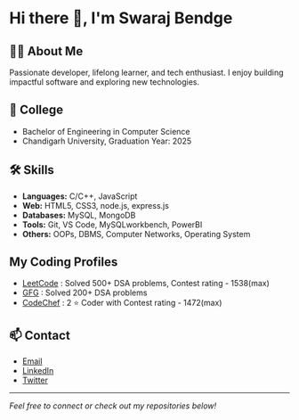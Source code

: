 # Hi there 👋, I'm Swaraj Bendge

## 👨‍🎓 About Me
Passionate developer, lifelong learner, and tech enthusiast. I enjoy building impactful software and exploring new technologies.

## 🏫 College
- Bachelor of Engineering in Computer Science
- Chandigarh University, Graduation Year: 2025

## 🛠️ Skills
- **Languages:** C/C++, JavaScript
- **Web:** HTML5, CSS3, node.js, express.js
- **Databases:** MySQL, MongoDB
- **Tools:** Git, VS Code, MySQLworkbench, PowerBI
- **Others:** OOPs, DBMS, Computer Networks, Operating System

## My Coding Profiles
- [LeetCode](https://leetcode.com/u/swarajbendge2003/) : Solved 500+ DSA problems, Contest rating - 1538(max)
- [GFG](https://www.geeksforgeeks.org/user/swarajbendge/) : Solved 200+ DSA problems
- [CodeChef](https://www.codechef.com/users/swarajbendge07) : 2 ⭐ Coder with Contest rating - 1472(max)

## 📫 Contact
- [Email](mailto:bendgeswaraj2003@gmail.com)
- [LinkedIn](https://www.linkedin.com/in/swaraj-bendge-a24555226/)
- [Twitter](https://x.com/Swaraj79358447)

---

*Feel free to connect or check out my repositories below!*
